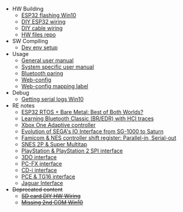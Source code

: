   * HW Building
    * [ESP32 flashing Win10](Flashing-firmware-Windows-10)
    * [DIY ESP32 wiring](BlueRetro-DIY-Build-Instructions)
    * [DIY cable wiring](BlueRetro-Cables-Build-Instructions)
    * [HW files repo](https://github.com/darthcloud/BlueRetroHW)
  * SW Compiling
    * [Dev env setup](https://github.com/darthcloud/BlueRetroRoot)
  * Usage
    * [General user manual](Home)
    * [System specific user manual](BlueRetro-System-Specific-User-Manual)
    * [Bluetooth paring](Controller-pairing-guide)
    * [Web-config](https://hackaday.io/project/170365-blueretro/log/180020-web-bluetooth-ble-configuration-interface)
    * [Web-config mapping label](https://docs.google.com/spreadsheets/d/e/2PACX-1vRln_dhkahEIhq4FQY_p461r5qvLn-Hkl89ZtfyIOGAqdnPtQZ5Ihfsjvd94fRbaHX8wU3F-r2ODYbM/pubhtml)
  * Debug
    * [Getting serial logs Win10](Getting-BlueRetro-debug-logs-via-Serial-port-Windows-10)
  * RE notes
    * [ESP32 RTOS + Bare Metal: Best of Both Worlds?](https://hackaday.io/project/170365/log/189836-esp32-rtos-bare-metal-best-of-both-worlds)
    * [Learning Bluetooth Classic (BR/EDR) with HCI traces](https://hackaday.io/project/170365-blueretro/log/178249-learning-bluetooth-classic-bredr-with-hci-traces)
    * [Xbox One Adaptive controller](https://hackaday.io/project/170365-blueretro/log/179869-xbox-one-adaptive-controller)
    * [Evolution of SEGA's IO Interface from SG-1000 to Saturn](https://hackaday.io/project/170365-blueretro/log/180790-evolution-of-segas-io-interface-from-sg-1000-to-saturn)
    * [Famicom & NES controller shift register: Parallel-in, Serial-out](https://hackaday.io/project/170365-blueretro/log/181368-famicom-nes-controller-shift-register-parallel-in-serial-out)
    * [SNES 2P & Super Multitap](https://hackaday.io/project/170365-blueretro/log/181686-2020-08-04-progress-update-sfcsnes-support)
    * [PlayStation & PlayStation 2 SPI interface](https://hackaday.io/project/170365-blueretro/log/186471-playstation-playstation-2-spi-interface)
    * [3DO interface](https://hackaday.io/project/170365-blueretro/log/190948-3do-interface)
    * [PC-FX interface](https://hackaday.io/project/170365-blueretro/log/191237-pc-fx-interface)
    * [CD-i interface](https://hackaday.io/project/170365/log/191647-cd-i-interface)
    * [PCE & TG16 interface](PCE-&-TG16-interface)
    * [Jaguar Interface](Jaguar-interface)
  * ~~Deprecated content~~
    * ~~[SD card DIY HW Wiring](SD-card-DIY-HW-Wiring)~~
    * ~~[Missing 2nd COM Win10](Missing-2nd-COM-port-Win10-BlueRetro-DevKit-fix)~~
